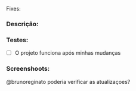 Fixes: 

### Descrição:

### Testes:

- [ ] O projeto funciona após minhas mudanças

### Screenshoots:

@brunoreginato poderia verificar as atualizaçoes? 
